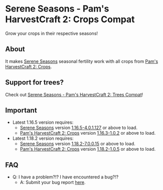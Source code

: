 # Serene Seasons - Pam's HarvestCraft 2: Crops Compat

Grow your crops in their respective seasons!

## About

It makes [Serene Seasons](https://www.curseforge.com/minecraft/mc-mods/serene-seasons) seasonal fertility work with all
crops from [Pam's HarvestCraft 2: Crops](https://www.curseforge.com/minecraft/mc-mods/pams-harvestcraft-2-crops).

## Support for trees?

Check out 
[Serene Seasons - Pam's HarvestCraft 2: Trees Compat](https://www.curseforge.com/minecraft/mc-mods/serene-seasons-pams-harvestcraft-2-trees-compat)!

## Important

- Latest 1.16.5 version requires:
    - [Serene Seasons](https://www.curseforge.com/minecraft/mc-mods/serene-seasons)
      version [1.16.5-4.0.1.127](https://www.curseforge.com/minecraft/mc-mods/serene-seasons/files/4099681)
      or above to load.
    - [Pam's HarvestCraft 2: Crops](https://www.curseforge.com/minecraft/mc-mods/pams-harvestcraft-2-crops)
      version [1.16.3-1.0.2](https://www.curseforge.com/minecraft/mc-mods/pams-harvestcraft-2-crops/files/3276350)
      or above to load.
- Latest 1.18.2 version requires:
    - [Serene Seasons](https://www.curseforge.com/minecraft/mc-mods/serene-seasons)
      version [1.18.2-7.0.0.15](https://www.curseforge.com/minecraft/mc-mods/serene-seasons/files/3804257)
      or above to load.
    - [Pam's HarvestCraft 2: Crops](https://www.curseforge.com/minecraft/mc-mods/pams-harvestcraft-2-crops)
      version [1.18.2-1.0.5](https://www.curseforge.com/minecraft/mc-mods/pams-harvestcraft-2-crops/files/4050832)
      or above to load.

## FAQ

- Q: I have a problem?!? I have encountered a bug?!?
    - A: Submit your bug report
      [here](https://github.com/darkorg69/serene-seasons-pam-s-harvestcraft-2-crops-compat/issues).